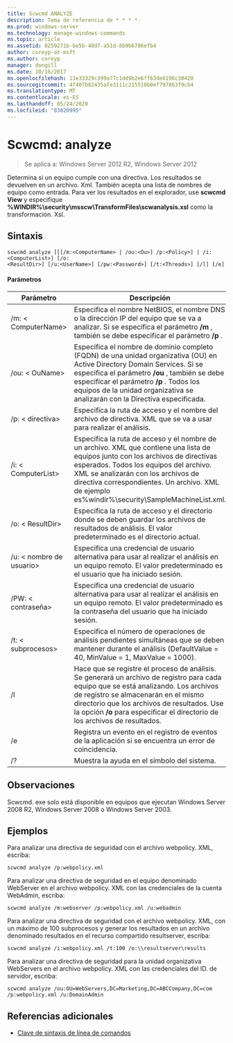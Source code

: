 ```yaml
---
title: Scwcmd ANALYZE
description: Tema de referencia de * * * *-
ms.prod: windows-server
ms.technology: manage-windows-commands
ms.topic: article
ms.assetid: 0259271b-be5b-48d7-a51d-8b9b6786efb4
author: coreyp-at-msft
ms.author: coreyp
manager: dongill
ms.date: 10/16/2017
ms.openlocfilehash: 13e33329c399a77c1dd9b2e6ff63de6196c30420
ms.sourcegitcommit: 4f407b82435afe3111c215510b0ef797863f9cb4
ms.translationtype: MT
ms.contentlocale: es-ES
ms.lasthandoff: 05/24/2020
ms.locfileid: "83820995"
---
```

# <a name="scwcmd-analyze"></a>Scwcmd: analyze

> Se aplica a: Windows Server 2012 R2, Windows Server 2012

Determina si un equipo cumple con una directiva. Los resultados se devuelven en un archivo. Xml. También acepta una lista de nombres de equipo como entrada. Para ver los resultados en el explorador, use **scwcmd View** y especifique **%WINDIR%\security\msscw\TransformFiles\scwanalysis.xsl** como la transformación. Xsl.

## <a name="syntax"></a>Sintaxis

```
scwcmd analyze [[[/m:<ComputerName> | /ou:<Ou>] /p:<Policy>] | /i:<ComputerList>] [/o:
<ResultDir>] [/u:<UserName>] [/pw:<Password>] [/t:<Threads>] [/l] [/e]
```

#### <a name="parameters"></a>Parámetros

|Parámetro|Descripción|
|---------|-----------|
|/m: \< ComputerName>|Especifica el nombre NetBIOS, el nombre DNS o la dirección IP del equipo que se va a analizar. Si se especifica el parámetro **/m** , también se debe especificar el parámetro **/p** .|
|/ou: \< OuName>|Especifica el nombre de dominio completo (FQDN) de una unidad organizativa (OU) en Active Directory Domain Services. Si se especifica el parámetro **/ou** , también se debe especificar el parámetro **/p** . Todos los equipos de la unidad organizativa se analizarán con la Directiva especificada.|
|/p: \< directiva>|Especifica la ruta de acceso y el nombre del archivo de directiva. XML que se va a usar para realizar el análisis.|
|/i: \< ComputerList>|Especifica la ruta de acceso y el nombre de un archivo. XML que contiene una lista de equipos junto con los archivos de directivas esperados. Todos los equipos del archivo. XML se analizarán con los archivos de directiva correspondientes. Un archivo. XML de ejemplo es%windir%\security\SampleMachineList.xml.|
|/o: \< ResultDir>|Especifica la ruta de acceso y el directorio donde se deben guardar los archivos de resultados de análisis. El valor predeterminado es el directorio actual.|
|/u: \< nombre de usuario>|Especifica una credencial de usuario alternativa para usar al realizar el análisis en un equipo remoto. El valor predeterminado es el usuario que ha iniciado sesión.|
|/PW: \< contraseña>|Especifica una credencial de usuario alternativa para usar al realizar el análisis en un equipo remoto. El valor predeterminado es la contraseña del usuario que ha iniciado sesión.|
|/t: \< subprocesos>|Especifica el número de operaciones de análisis pendientes simultáneas que se deben mantener durante el análisis (DefaultValue = 40, MinValue = 1, MaxValue = 1000).|
|/l|Hace que se registre el proceso de análisis. Se generará un archivo de registro para cada equipo que se está analizando. Los archivos de registro se almacenarán en el mismo directorio que los archivos de resultados. Use la opción **/o** para especificar el directorio de los archivos de resultados.|
|/e|Registra un evento en el registro de eventos de la aplicación si se encuentra un error de coincidencia.|
|/?|Muestra la ayuda en el símbolo del sistema.|

## <a name="remarks"></a>Observaciones

Scwcmd. exe solo está disponible en equipos que ejecutan Windows Server 2008 R2, Windows Server 2008 o Windows Server 2003.

## <a name="examples"></a>Ejemplos

Para analizar una directiva de seguridad con el archivo webpolicy. XML, escriba:
```
scwcmd analyze /p:webpolicy.xml

```
Para analizar una directiva de seguridad en el equipo denominado WebServer en el archivo webpolicy. XML con las credenciales de la cuenta WebAdmin, escriba:
```
scwcmd analyze /m:webserver /p:webpolicy.xml /u:webadmin

```
Para analizar una directiva de seguridad con el archivo webpolicy. XML, con un máximo de 100 subprocesos y generar los resultados en un archivo denominado resultados en el recurso compartido resultserver, escriba:
```
scwcmd analyze /i:webpolicy.xml /t:100 /o:\\resultserver\results

```
Para analizar una directiva de seguridad para la unidad organizativa WebServers en el archivo webpolicy. XML con las credenciales del ID. de servidor, escriba:
```
scwcmd analyze /ou:OU=WebServers,DC=Marketing,DC=ABCCompany,DC=com /p:webpolicy.xml /u:DomainAdmin
```

## <a name="additional-references"></a>Referencias adicionales

- [Clave de sintaxis de línea de comandos](command-line-syntax-key.md)